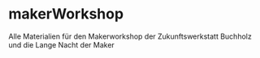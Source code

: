 # makerWorkshop
Alle Materialien für den Makerworkshop der Zukunftswerkstatt Buchholz und die Lange Nacht der Maker
